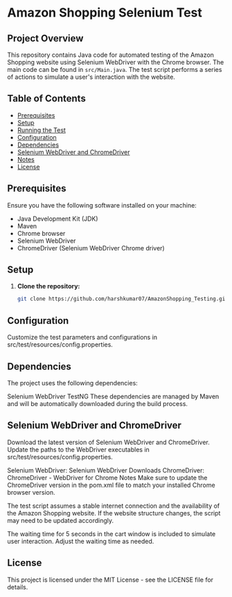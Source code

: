 # Amazon Shopping Selenium Test

## Project Overview

This repository contains Java code for automated testing of the Amazon Shopping website using Selenium WebDriver with the Chrome browser. The main code can be found in `src/Main.java`. The test script performs a series of actions to simulate a user's interaction with the website.

## Table of Contents

- [Prerequisites](#prerequisites)
- [Setup](#setup)
- [Running the Test](#running-the-test)
- [Configuration](#configuration)
- [Dependencies](#dependencies)
- [Selenium WebDriver and ChromeDriver](#selenium-webdriver-and-chromedriver)
- [Notes](#notes)
- [License](#license)

## Prerequisites

Ensure you have the following software installed on your machine:

- Java Development Kit (JDK)
- Maven
- Chrome browser
- Selenium WebDriver
- ChromeDriver (Selenium WebDriver Chrome driver)

## Setup

1. **Clone the repository:**

   ```bash
   git clone https://github.com/harshkumar07/AmazonShopping_Testing.git
## Configuration
Customize the test parameters and configurations in src/test/resources/config.properties.

## Dependencies
The project uses the following dependencies:

Selenium WebDriver
TestNG
These dependencies are managed by Maven and will be automatically downloaded during the build process.

## Selenium WebDriver and ChromeDriver
Download the latest version of Selenium WebDriver and ChromeDriver. Update the paths to the WebDriver executables in src/test/resources/config.properties.

Selenium WebDriver: Selenium WebDriver Downloads
ChromeDriver: ChromeDriver - WebDriver for Chrome
Notes
Make sure to update the ChromeDriver version in the pom.xml file to match your installed Chrome browser version.

The test script assumes a stable internet connection and the availability of the Amazon Shopping website. If the website structure changes, the script may need to be updated accordingly.

The waiting time for 5 seconds in the cart window is included to simulate user interaction. Adjust the waiting time as needed.

## License
This project is licensed under the MIT License - see the LICENSE file for details.
